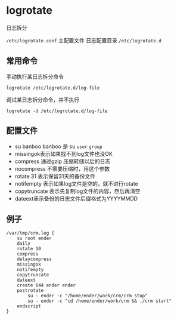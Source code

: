 # logrotate

日志拆分

`/etc/logrotate.conf` 主配置文件
日志配置目录 `/etc/logrotate.d`

## 常用命令

手动执行某日志拆分命令

```shell
logrotate /etc/logrotate.d/log-file
```

调试某日志拆分命令，并不执行

```shell
logrotate -d /etc/logrotate.d/log-file
```

## 配置文件

* su banboo banboo 是 su `user` `group`
* missingok表示如果找不到log文件也没OK
* compress 通过gzip 压缩转储以后的日志
* nocompress 不需要压缩时，用这个参数
* rotate 31 表示保留31天的备份文件
* notifempty 表示如果log文件是空的，就不进行rotate
* copytruncate 表示先复制log文件的内容，然后再清空
* dateext表示备份的日志文件后缀格式为YYYYMMDD

## 例子

```config
/var/tmp/crm.log {
    su root ender
    daily
    rotate 10
    compress
    delaycompress
    missingok
    notifempty
    copytruncate
    dateext
    create 644 ender ender
    postrotate
        su - ender -c "/home/ender/work/crm/crm stop"
        su - ender -c "cd /home/ender/work/crm && ./crm start"
    endscript
}
```
